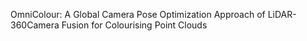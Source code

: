 OmniColour: A Global Camera Pose Optimization Approach of LiDAR-360Camera Fusion for Colourising Point Clouds
